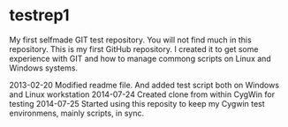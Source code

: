 testrep1
========

My first selfmade GIT test repository.
You will not find much in this repository. This is my first GitHub repository.
I created it to get some experience with GIT and how to manage commong scripts on Linux and Windows systems.

2013-02-20 Modified readme file. And added test script both on Windows and Linux workstation
2014-07-24 Created clone from within CygWin for testing
2014-07-25 Started using this reposity to keep my Cygwin test environmens, mainly scripts, in sync. 
